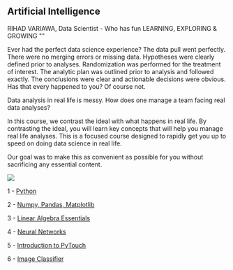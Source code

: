 ## Artificial Intelligence
RIHAD VARIAWA, Data Scientist - Who has fun LEARNING, EXPLORING & GROWING
""

Ever had the perfect data science experience? The data pull went perfectly. There were no merging errors or missing data. Hypotheses were clearly defined prior to analyses. Randomization was performed for the treatment of interest. The analytic plan was outlined prior to analysis and followed exactly. The conclusions were clear and actionable decisions were obvious. Has that every happened to you? Of course not. 

Data analysis in real life is messy. How does one manage a team facing real data analyses?

In this course, we contrast the ideal with what happens in real life. By contrasting the ideal, you will learn key concepts that will help you manage real life analyses. This is a focused course designed to rapidly get you up to speed on doing data science in real life. 

Our goal was to make this as convenient as possible for you without sacrificing any essential content. 


![](https://media.giphy.com/media/jeAQYN9FfROX6/giphy.gif)

1 - [Python](https://github.com/2series/Artificial-Intelligence/tree/master/1%20-%20Introduction%20to%20Python)

2 - [Numpy, Pandas, Matplotlib](https://github.com/2series/Artificial-Intelligence/tree/master/2%20-%20Numpy%2C%20Pandas%2C%20Matplotlib%20)

3 - [Linear Algebra Essentials](https://github.com/2series/Artificial-Intelligence/tree/master/3%20-%20Linear%20Algebra%20Essentials)

4 - [Neural Networks](https://github.com/2series/Artificial-Intelligence/tree/master/4%20-%20Neural%20Networks)

5 - [Introduction to PyTouch](https://github.com/2series/Artificial-Intelligence/tree/master/5%20-%20Introducing%20PyTorch)

6 - [Image Classifier](https://github.com/2series/Artificial-Intelligence/tree/master/6%20-%20Image%20Classifier)
